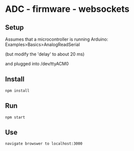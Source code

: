# ADC - firmware - websockets


## Setup

Assumes that a microcontroller is running Arduino:  Examples>Basics>AnalogReadSerial 

(but modify the 'delay' to about 20 ms)

and plugged into /dev/ttyACM0

## Install

```
npm install 
```

## Run

```
npm start
```

## Use

```
navigate browswer to localhost:3000
```

